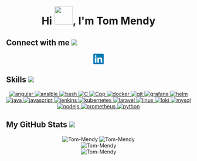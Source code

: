 <h1 align="center">Hi <img src = "https://raw.githubusercontent.com/MartinHeinz/MartinHeinz/master/wave.gif" width="50" height="50">, I'm Tom Mendy</h1>

<h2> Connect with me <img src='https://raw.githubusercontent.com/ShahriarShafin/ShahriarShafin/main/Assets/handshake.gif' width="100"> </h2>

<p align="center">
  <a href="https://linkedin.com/in/tom-mendy" target="blank"><img align="center" src="https://raw.githubusercontent.com/devicons/devicon/master/icons/linkedin/linkedin-original.svg" alt="tom-mendy" height="30" width="30" /></a>
</p>

<h2> Skills <img src = "https://media2.giphy.com/media/QssGEmpkyEOhBCb7e1/giphy.gif?cid=ecf05e47a0n3gi1bfqntqmob8g9aid1oyj2wr3ds3mg700bl&rid=giphy.gif" width="32"> </h2>

<p align="center">
  <a href="https://angular.io/" target="_blank"> <img src="https://img.shields.io/badge/angular-0d1016?style=for-the-badge&logo=angular" alt="angular" /> </a>
  <a href="https://www.ansible.com/" target="_blank"> <img src="https://img.shields.io/badge/ansible-0d1016?style=for-the-badge&logo=ansible" alt="ansible" /> </a>
  <a href="https://gnu.org/software/bash/" target="_blank"> <img src="https://img.shields.io/badge/bash-0d1016?style=for-the-badge&logo=gnubash" alt="bash" /> </a>
  <a href="https://en.wikipedia.org/wiki/C_(programming_language)" target="_blank"> <img src="https://img.shields.io/badge/C-0d1016?style=for-the-badge&logo=c" alt="C" /> </a>
  <a href="https://en.wikipedia.org/wiki/C%2B%2B" target="_blank"> <img src="https://img.shields.io/badge/C++-0d1016?style=for-the-badge&logo=cplusplus" alt="Cpp" /> </a>
  <a href="https://docker.com/" target="_blank"> <img src="https://img.shields.io/badge/docker-0d1016?style=for-the-badge&logo=docker" alt="docker" /> </a>
<!--   <a href="https://expressjs.com" target="_blank"> <img src="https://img.shields.io/badge/express-0d1016?style=for-the-badge&logo=express" alt="express" /> </a> -->
  <a href="https://git-scm.com/" target="_blank"> <img src="https://img.shields.io/badge/git-0d1016?style=for-the-badge&logo=git" alt="git" /> </a>
  <a href="https://grafana.com/" target="_blank"> <img src="https://img.shields.io/badge/grafana-0d1016?style=for-the-badge&logo=grafana" alt="grafana" /> </a>
<!--   <a href="https://groovy-lang.org/" target="_blank"> <img src="https://img.shields.io/badge/groovy-0d1016?style=for-the-badge&logo=apachegroovy" alt="groovy" /> </a> -->
  <a href="https://helm.sh/" target="_blank"> <img src="https://img.shields.io/badge/helm-0d1016?style=for-the-badge&logo=helm" alt="helm" /> </a>
  <a href="https://java.com" target="_blank"> <img src="https://img.shields.io/badge/java-0d1016?style=for-the-badge&logo=oracle&logoColor=withe" alt="java" /> </a>
  <a href="https://developer.mozilla.org/en-US/docs/Web/JavaScript" target="_blank"> <img src="https://img.shields.io/badge/java%20script-0d1016?style=for-the-badge&logo=javascript" alt="javascript" /> </a>
  <a href="https://www.jenkins.io" target="_blank"> <img src="https://img.shields.io/badge/jenkins-0d1016?style=for-the-badge&logo=jenkins" alt="jenkins" /> </a>
<!--   <a href="https://jmeter.apache.org/" target="_blank"> <img src="https://img.shields.io/badge/jmeter-0d1016?style=for-the-badge&logo=apachejmeter" alt="jmeter" /> </a> -->
  <a href="https://kubernetes.io/" target="_blank"> <img src="https://img.shields.io/badge/kubernetes-0d1016?style=for-the-badge&logo=kubernetes" alt="kubernetes" /> </a>
  <a href="https://laravel.com/" target="_blank"> <img src="https://img.shields.io/badge/laravel-0d1016?style=for-the-badge&logo=laravel" alt="laravel" /> </a>
  <a href="https://linux.org/" target="_blank"> <img src="https://img.shields.io/badge/linux-0d1016?style=for-the-badge&logo=linux" alt="linux" /> </a>
  <a href="https://grafana.com/oss/loki/" target="_blank"> <img src="https://img.shields.io/badge/loki-0d1016?style=for-the-badge&logo=grafana" alt="loki" /> </a>
  <a href="https://mysql.com/" target="_blank"> <img src="https://img.shields.io/badge/mysql-0d1016?style=for-the-badge&logo=mysql" alt="mysql" /> </a>
  <a href="https://nodejs.org" target="_blank"> <img src="https://img.shields.io/badge/node%20js-0d1016?style=for-the-badge&logo=nodedotjs" alt="nodejs" /> </a>
<!--   <a href="https://postman.com" target="_blank"> <img src="https://img.shields.io/badge/postman-0d1016?style=for-the-badge&logo=postman" alt="postman" /> </a> -->
  <a href="https://prometheus.io/" target="_blank"> <img src="https://img.shields.io/badge/prometheus-0d1016?style=for-the-badge&logo=prometheus" alt="prometheus" /> </a>
  <a href="https://python.org" target="_blank"> <img src="https://img.shields.io/badge/python-0d1016?style=for-the-badge&logo=python" alt="python" /> </a>
</p>

<h2> My GitHub Stats <img src='https://media1.giphy.com/media/du3J3cXyzhj75IOgvA/giphy.gif?cid=ecf05e47x2g034i9pzwtzzsd3xgg2w9nr94t4tflbbgo3008&rid=giphy.gif' width="40"> </h2>

<div align="center">
  <img align="center" src="https://github-readme-stats.vercel.app/api?username=Tom-Mendy&show_icons=true&theme=radical" alt="Tom-Mendy" />
  <img align="center" src="http://github-readme-streak-stats.herokuapp.com?user=Tom-Mendy&theme=radical" alt="Tom-Mendy" />
</div>
<div align="center">
  <img src="https://github-readme-stats.vercel.app/api/top-langs/?username=Tom-Mendy&layout=donut&theme=radical" alt="Tom-Mendy" />
</div>
<div align="center">
  <img src="https://github-readme-stats.vercel.app/api/wakatime?username=Tom_Mendy&layout=compact&theme=radical" alt="Tom-Mendy" />
</div>
